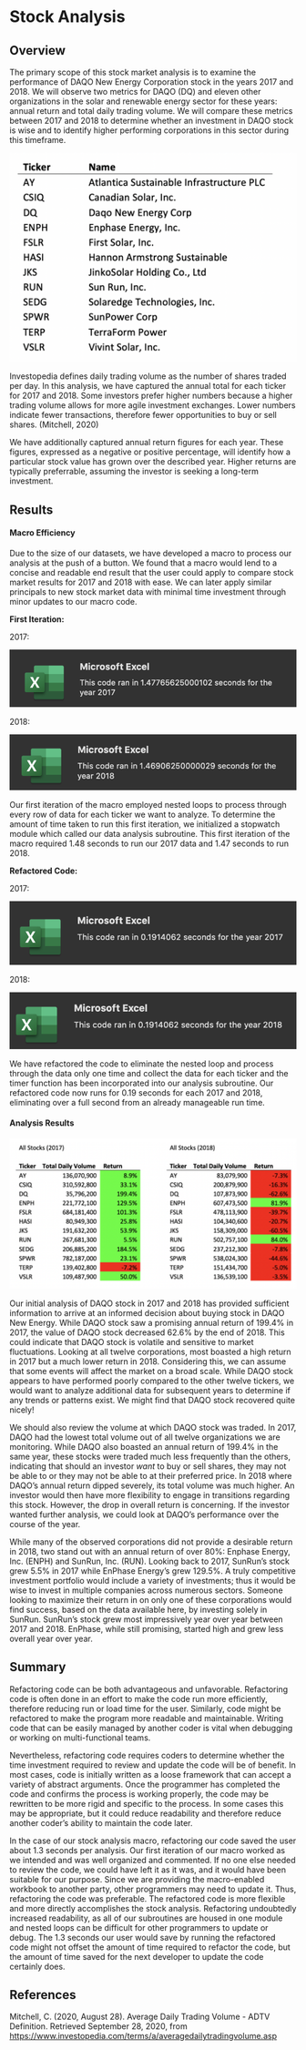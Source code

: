 # **Stock Analysis**

## Overview

The primary scope of this stock market analysis is to examine the performance of DAQO New Energy Corporation stock in the years 2017 and 2018. We will observe two metrics for DAQO (DQ) and eleven other organizations in the solar and renewable energy sector for these years: annual return and total daily trading volume. We will compare these metrics between 2017 and 2018 to determine whether an investment in DAQO stock is wise and to identify higher performing corporations in this sector during this timeframe.

![Figure 1](Resources/Ticker_Chart.png)


Investopedia defines daily trading volume as the number of shares traded per day. In this analysis, we have captured the annual total for each ticker for 2017 and 2018. Some investors prefer higher numbers because a higher trading volume allows for more agile investment exchanges. Lower numbers indicate fewer transactions, therefore fewer opportunities to buy or sell shares. (Mitchell, 2020)

We have additionally captured annual return figures for each year. These figures, expressed as a negative or positive percentage, will identify how a particular stock value has grown over the described year. Higher returns are typically preferrable, assuming the investor is seeking a long-term investment.  


## Results

#### Macro Efficiency
Due to the size of our datasets, we have developed a macro to process our analysis at the push of a button. We found that a macro would lend to a concise and readable end result that the user could apply to compare stock market results for 2017 and 2018 with ease. We can later apply similar principals to new stock market data with minimal time investment through minor updates to our macro code. 

**First Iteration:**

2017:

![2017](Resources/VBA_Challenge_2017.png)

2018:

![2018](Resources/VBA_Challenge_2018.png)


Our first iteration of the macro employed nested loops to process through every row of data for each ticker we want to analyze. To determine the amount of time taken to run this first iteration, we initialized a stopwatch module which called our data analysis subroutine. This first iteration of the macro required 1.48 seconds to run our 2017 data and 1.47 seconds to run 2018.

**Refactored Code:**

2017:

![2017](Resources/VBA_Challenge_2017_Refactored.png)

2018:

![2018](Resources/VBA_Challenge_2018_Refactored.png)


We have refactored the code to eliminate the nested loop and process through the data only one time and collect the data for each ticker and the timer function has been incorporated into our analysis subroutine. Our refactored code now runs for 0.19 seconds for each 2017 and 2018, eliminating over a full second from an already manageable run time.

#### Analysis Results

![Figure 2](Resources/Results_SidebySide.png)

Our initial analysis of DAQO stock in 2017 and 2018 has provided sufficient information to arrive at an informed decision about buying stock in DAQO New Energy. While DAQO stock saw a promising annual return of 199.4% in 2017, the value of DAQO stock decreased 62.6% by the end of 2018. This could indicate that DAQO stock is volatile and sensitive to market fluctuations. Looking at all twelve corporations, most boasted a high return in 2017 but a much lower return in 2018. Considering this, we can assume that some events will affect the market on a broad scale. While DAQO stock appears to have performed poorly compared to the other twelve tickers, we would want to analyze additional data for subsequent years to determine if any trends or patterns exist. We might find that DAQO stock recovered quite nicely!

We should also review the volume at which DAQO stock was traded. In 2017, DAQO had the lowest total volume out of all twelve organizations we are monitoring. While DAQO also boasted an annual return of 199.4% in the same year, these stocks were traded much less frequently than the others, indicating that should an investor *want* to buy or sell shares, they may not be able to or they may not be able to at their preferred price. In 2018 where DAQO’s annual return dipped severely, its total volume was much higher. An investor would then have more flexibility to engage in transitions regarding this stock. However, the drop in overall return is concerning. If the investor wanted further analysis, we could look at DAQO’s performance over the course of the year.

While many of the observed corporations did not provide a desirable return in 2018, two stand out with an annual return of over 80%: Enphase Energy, Inc. (ENPH) and SunRun, Inc. (RUN). Looking back to 2017, SunRun’s stock grew 5.5% in 2017 while EnPhase Energy’s grew 129.5%. A truly competitive investment portfolio would include a variety of investments; thus it would be wise to invest in multiple companies across numerous sectors. Someone looking to maximize their return in on only one of these corporations would find success, based on the data available here, by investing solely in SunRun. SunRun’s stock grew most impressively year over year between 2017 and 2018. EnPhase, while still promising, started high and grew less overall year over year.


## Summary
Refactoring code can be both advantageous and unfavorable. Refactoring code is often done in an effort to make the code run more efficiently, therefore reducing run or load time for the user. Similarly, code might be refactored to make the program more readable and maintainable. Writing code that can be easily managed by another coder is vital when debugging or working on multi-functional teams.

Nevertheless, refactoring code requires coders to determine whether the time investment required to review and update the code will be of benefit. In most cases, code is initially written as a loose framework that can accept a variety of abstract arguments. Once the programmer has completed the code and confirms the process is working properly, the code may be rewritten to be more rigid and specific to the process. In some cases this may be appropriate, but it could reduce readability and therefore reduce another coder’s ability to maintain the code later.

In the case of our stock analysis macro, refactoring our code saved the user about 1.3 seconds per analysis. Our first iteration of our macro worked as we intended and was well organized and commented. If no one else needed to review the code, we could have left it as it was, and it would have been suitable for our purpose. Since we are providing the macro-enabled workbook to another party, other programmers may need to update it. Thus, refactoring the code was preferable. The refactored code is more flexible and more directly accomplishes the stock analysis. Refactoring undoubtedly increased readability, as all of our subroutines are housed in one module and nested loops can be difficult for other programmers to update or debug. The 1.3 seconds our user would save by running the refactored code might not offset the amount of time required to refactor the code, but the amount of time saved for the next developer to update the code certainly does. 


## References
Mitchell, C. (2020, August 28). Average Daily Trading Volume - ADTV Definition. Retrieved September 28, 2020, from https://www.investopedia.com/terms/a/averagedailytradingvolume.asp
